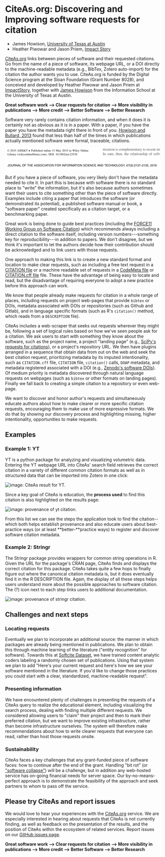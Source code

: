 # CiteAs.org: Discovering and Improving software requests for citation

- James Howison, [University of Texas at Austin](http://james.howison.name)
- Heather Piwowar and Jason Priem, [Impact Story](https://impactstory.org)

[CiteAs.org](https://citeas.org) links between pieces of software and their requested citations. Go from the name of a piece of software, its webpage URL, or a DOI directly to the machine-readable metadata (e.g., BibTex, Zotero auto-import) for the citation the author wants you to use. CiteAs.org is funded by the Digital Science program at the Sloan Foundation (Grant Number 8028), and conceived and developed by Heather Piwowar and Jason Priem at [ImpactStory](https://impactstory.org), together with [James Howison](http://james.howison.name) from the Information School at the University of Texas at Austin.

**Great software work ⟶ Clear requests for citation ⟶ More visibility in publications ⟶ More credit ⟶ Better Software ⟶ Better Research**

Software very rarely contains citation information, and when it does it is certainly not as obvious as it is in a paper. With a paper, if you have the paper you have the metadata right there in front of you. [Howison and Bullard, 2013](http://doi.org/10.1002/asi.23538) found that less than half of the times in which publications actually mentioned software were formal, traceable, citations.

![image: a citation.](an_article_citation.png)

But if you have a piece of software, you very likely don't have the metadata needed to cite it. In part this is because with software there is no standard place to "write" the information, but it's also because authors sometimes want their users to cite something other than the piece of software directly. Examples include citing a paper that introduces the software (or demonstrated its potential), a published software manual or book, a "software paper" created specifically as a citation target, or a benchmarking paper.

Great work is being done to guide best practices (including the [FORCE11 Working Group on Software Citation](https://www.force11.org/group/software-citation-working-group)) which recommends always including a direct citation to the software itself, including version numbers---something key for reproducibility---in addition to papers. We don't disagree, but we think it's important to let the authors decide how their contribution should be acknowledged and to link users with those requests.

One approach to making this link is to create a new standard format and location to make clear requests, such as including a free text request in a [CITATION file](https://www.software.ac.uk/blog/2016-10-06-encouraging-citation-software-introducing-citation-files) or a machine readable set of requests in a [CodeMeta file](https://codemeta.github.io/) or [CITATION.cff file](https://github.com/citation-file-format/citation-file-format) file. These have the advantage of being easy to locate and read, but the disadvantage of requiring everyone to adopt a new practice before this approach can work.

We know that people already make requests for citation in a whole range of places, including requests on project web-pages that provide `bibtex` or DOIs, metadata associated with DOIs or repositories (such as Github and Gitlab), and in language specific formats (such as R's `citation()` method, which reads from a `DESCRIPTION` file).

CiteAs includes a web-scraper that seeks out requests wherever they might be, following a set of logical rules based on how we've seen people ask for a citation. We ask users to start with something they know about the software, such as the project name, a project "landing page" (e.g., [SciPy's requests for citations](https://www.scipy.org/citing.html)), or a project's repository URL. We then have plugins arranged in a sequence that obtain data from out on the web and seek the best citation request, prioritizing metadata by its imputed intentionality, such as `CITATION.cff` file, `CITATION` file, `citation()` calls, `DOAP` metadata, and metadata registered associated with a DOI (e.g., [Zenodo's software DOIs](http://about.zenodo.org/principles/)). Of medium priority is metadata discovered through natural language requests on webpages (such as `bibtex` or other formats on landing pages). Finally we fall back to creating a simple citation to a repository or even web-page.

We want to discover and honor author's requests and simultaneously educate authors about how to make clearer or more specific citation requests, encouraging them to make use of more expressive formats. We do that by showing our discovery process and highlighting missing, higher intentionality, opportunities to make requests.

## Examples

### Example 1: YT

YT is a python package for analyzing and visualizing volumetric data. Entering the YT webpage URL into CiteAs' search field retrieves the correct citation in a variety of different common citation formats as well as in structured data that can be imported into Zotero in one click:

![image: CiteAs result for YT.](https://i.imgur.com/7mZOrCK.png)

Since a key goal of CiteAs is education, the **process used**  to find this citation is also highlighted on the results page:

![image: provenance of yt citation.](https://i.imgur.com/wUnQLSy.png)

From this list we can see the steps the application took to find the citation--which both helps establish provenance and also educate users about best-practice ways (or at least **better-**practice ways) to register and discover software citation metadata.


### Example 2: Stringr

The Stringr package provides wrappers for common string operations in R. Given the URL for the package's CRAN page, CiteAs finds and displays the correct citation for this package. CiteAs takes quite a few hops to finally figure out where the canonical citation metadata is, but it does eventually find it in the R DESCRIPTION file. Again, the display of all these steps helps users understand more about the possible approaches to software citation. The (?) icon next to each step links users to additional documentation.

![image: provenance of stringr citation.](https://i.imgur.com/WWOO8IT.png)



## Challenges and next steps

### Locating requests

Eventually we plan to incorporate an additional source: the manner in which packages are already being mentioned in publications. We plan to obtain this through machine learning of the literature ("entity recognition" for software). Towards this at [Softcite Dataset](https://github.com/howisonlab/softcite-dataset), we have trained content analytic coders labeling a randomly chosen set of publications. Using that system we plan to add "Here's your current request and here's how we see your software mentioned in the literature. If you'd like to change those practices you could start with a clear, standardized, machine-readable request".

### Presenting information

We have encountered plenty of challenges in presenting the requests of a CiteAs query to realize the educational element, including visualizing the search process, dealing with finding multiple different requests. We considered allowing users to "claim" their project and then to mark their preferred citation, but we want to improve existing infrastructure, rather than become infrastructure ourselves. The system will therefore make recommendations about how to write clearer requests that everyone can read, rather than host those requests onsite.

### Sustainability

CiteAs faces a key challenges that any grant-funded piece of software faces: how to continue after the end of the grant. Handling "bit rot" (or ["software collapse"](http://blog.khinsen.net/posts/2017/01/13/sustainable-software-and-reproducible-research-dealing-with-software-collapse/)) will be a challenge, but in addition any web-hosted service has on-going financial needs for server space. Our by-no-means-perfect approach is to demonstrate the feasibility of the approach and seek partners to whom to pass off the service.

## Please try CiteAs and report issues

We would love to hear your experiences with the [CiteAs.org](http://citeas.org) service. We are especially interested in hearing about requests that CiteAs is not currently finding, as well as feedback on the presentation of the results, and the position of CiteAs within the ecosystem of related services.  Report issues on our [GitHub issues page](https://github.com/Impactstory/citeas-webapp/issues).

**Great software work ⟶ Clear requests for citation ⟶ More visibility in publications ⟶ More credit ⟶ Better Software ⟶ Better Research**
